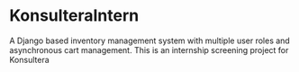 # KonsulteraIntern
A Django based inventory management system with multiple user roles and asynchronous cart management. This is an internship screening project for Konsultera

